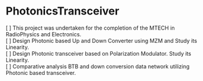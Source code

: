 # PhotonicsTransceiver

[ ] This project was undertaken for the completion of the MTECH in RadioPhysics and Electronics.  
[ ] Design Photonic based Up and Down Converter using MZM and Study its Linearity.  
[ ] Design Photonic transceiver based on Polarization Modulator. Study its Linearity.  
[ ] Comparative analysis BTB and down conversion data network utilizing Photonic based transceiver.  


